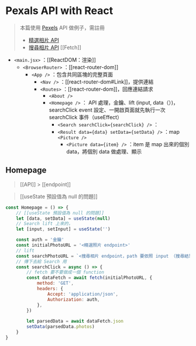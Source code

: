 # Pexals API with React
>本篇使用 [Pexels](https://www.pexels.com/zh-tw/api/documentation/?) API 做例子，需註冊
>- [精選相片 API](https://www.pexels.com/zh-tw/api/documentation/?#photos-curated)
>- [搜尋相片 API](https://www.pexels.com/zh-tw/api/documentation/?#photos-search)
>[[Fetch]]

- `<main.jsx>` ：[[ReactDOM：渲染]]
	- `<BrowserRouter>` ：[[react-router-dom]]
		- `<App />` ：包含共同區塊的完整頁面
			- `<Nav />` ：[[react-router-dom#Link]]，提供連結
			- `<Routes>` ：[[react-router-dom]]，回應連結請求
				- `<About />` 
				- `<Homepage />` ： API 處理，金鑰、lift (input, data（）)，searchClick event 設定、一開啟頁面就先執行一次 searchClick 事件（useEffect）
					- `<Search searchClick={searchClick} />` ：
					- `<Result data={data} setData={setData} />` ：map `<Picture />`
						- `<Picture data={item} />` ：item 是 map 出來的個別 data，將個別 data 做處理、顯示

## Homepage
>[[API]] > [[endpoint]]

>[[useState 預設值為 null 的問題]]
```jsx
const Homepage = () => {
	// [[useState 預設值為 null 的問題]]
	let [data, setData] = useState(null)
	// Search lift 上來的，
	let [input, setInput] = useState('')

	const auth = '金鑰'
	const initialPhotoURL = '<精選照片 endpoint>'
	// lift
	const searchPhotoURL = `<搜尋相片 endpoint，path 要依照 input （搜尋結果）state>`
	// 傳下去給 Search 用
	const searchClick = async () => {
		// fetch 要不要做成一個 function
		const dataFetch = await fetch(initialPhotoURL, {
			method: 'GET',
			headers: {
				Accept: 'application/json',
				Authorization: auth,
			},
		})
				
		let parsedData = await dataFetch.json
		setData(parsedData.photos)
	}
}
```